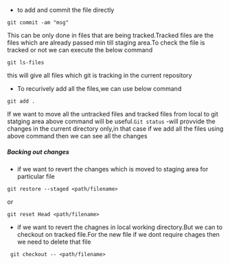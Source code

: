 - to add and commit the file directly

`git commit -am "msg"`

This can be only done in files that are being tracked.Tracked files are the files which are already passed min till  staging area.To check the file is tracked or not we can execute the below    command

`git ls-files`

this will give all files which git is tracking in the current repository


- To recurively add all the files,we can use below command

`git add .`

If we want to move all the untracked files and tracked files from local to git statging area above command will be useful.`Git status` -will provvide the changes in the current directory only,in that case if we add all the files using above command then we can see all the changes


##### Backing out changes

- if we want to revert the changes which is moved to staging area for particular file

`git restore --staged <path/filename>`

or

`git reset Head <path/filename>`

- if we want to revert the chagnes in local working directory.But we can to checkout on tracked file.For the new file if we dont require chages then we need to delete that file

` git checkout -- <path/filename>`




